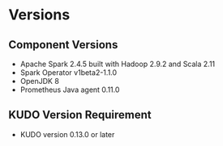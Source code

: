 # Versions

## Component Versions
* Apache Spark 2.4.5 built with Hadoop 2.9.2 and Scala 2.11
* Spark Operator v1beta2-1.1.0
* OpenJDK 8
* Prometheus Java agent 0.11.0

## KUDO Version Requirement
* KUDO version 0.13.0 or later
